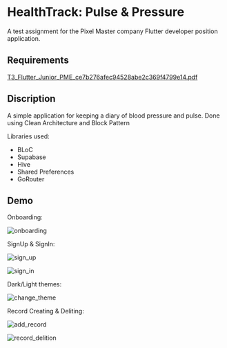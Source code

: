 # HealthTrack: Pulse & Pressure

A test assignment for the Pixel Master company Flutter developer position application.

## Requirements

[ТЗ_Flutter_Junior_PME_ce7b276afec94528abe2c369f4799e14.pdf](https://github.com/YehorAltShuler/pixel_master_test_app/files/14608533/_Flutter_Junior_PME_ce7b276afec94528abe2c369f4799e14.pdf)

## Discription

A simple application for keeping a diary of blood pressure and pulse. Done using Clean Architecture and Block Pattern

Libraries used: 
- BLoC
- Supabase
- Hive
- Shared Preferences
- GoRouter

## Demo

Onboarding:

![onboarding](https://github.com/YehorAltShuler/pixel_master_test_app/assets/107608882/7b29bbb7-3a84-4dca-b3ee-cbf89e2f532f)

SignUp & SignIn:

![sign_up](https://github.com/YehorAltShuler/pixel_master_test_app/assets/107608882/1878dda0-51e8-424d-adb9-2a5f35be00e3)

![sign_in](https://github.com/YehorAltShuler/pixel_master_test_app/assets/107608882/37008620-c9cf-43ef-b1d6-530e652d4e5d)

Dark/Light themes:

![change_theme](https://github.com/YehorAltShuler/pixel_master_test_app/assets/107608882/40b7fbed-d6c0-4f77-92e1-6e132a8c0dff)

Record Creating & Deliting:

![add_record](https://github.com/YehorAltShuler/pixel_master_test_app/assets/107608882/f2de36ad-f696-4bf7-b0bd-a7015a69c66e)

![record_delition](https://github.com/YehorAltShuler/pixel_master_test_app/assets/107608882/f3f56254-cf4c-459d-afcb-a5c1e16807d3)
